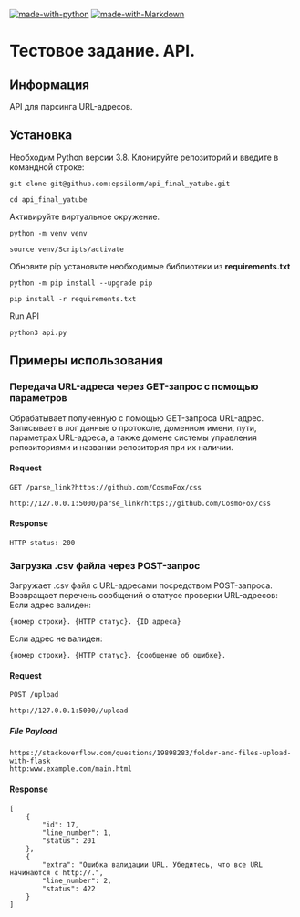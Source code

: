 [![made-with-python](https://img.shields.io/badge/Made%20with-Python-1f425f.svg)](https://www.python.org/) [![made-with-Markdown](https://img.shields.io/badge/Made%20with-Markdown-1f425f.svg)](http://commonmark.org) 
# Тестовое задание. API. 

## Информация 
API для парсинга URL-адресов.

## Установка

Необходим Python версии 3.8.
Клонируйте репозиторий и введите в командной строке:

`git clone git@github.com:epsilonm/api_final_yatube.git`

`cd api_final_yatube`

Активируйте виртуальное окружение.

`python -m venv venv`

`source venv/Scripts/activate`

Обновите pip установите необходимые библиотеки из **requirements.txt**

`python -m pip install --upgrade pip`

`pip install -r requirements.txt`

Run API

`python3 api.py`

## Примеры использования

### Передача URL-адреса через GET-запрос с помощью параметров
Обрабатывает полученную с помощью GET-запроса URL-адрес.
Записывает в лог данные о протоколе, доменном имени, пути,
параметрах URL-адреса, а также домене системы управления репозиториями
и названии репозитория при их наличии.
#### Request

`GET /parse_link?https://github.com/CosmoFox/css`

`http://127.0.0.1:5000/parse_link?https://github.com/CosmoFox/css`

#### Response

```
HTTP status: 200
```

### Загрузка .csv файла через POST-запрос
Загружает .csv файл с URL-адресами посредством POST-запроса.
Возвращает перечень сообщений о статусе проверки URL-адресов:
Если адрес валиден:

```{номер строки}. {HTTP статус}. {ID адреса} ```

Если адрес не валиден:

```{номер строки}. {HTTP статус}. {сообщение об ошибке}.```

#### Request

`POST /upload`

`http://127.0.0.1:5000//upload`

##### File Payload
```
https://stackoverflow.com/questions/19898283/folder-and-files-upload-with-flask
http:www.example.com/main.html
```

#### Response

```
[
    {
        "id": 17,
        "line_number": 1,
        "status": 201
    },
    {
        "extra": "Ошибка валидации URL. Убедитесь, что все URL начинаются с http://.",
        "line_number": 2,
        "status": 422
    }
]
```
